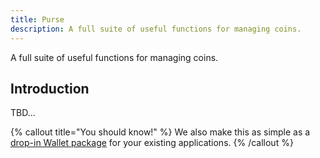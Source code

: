 ```yaml
---
title: Purse
description: A full suite of useful functions for managing coins.
---
```


A full suite of useful functions for managing coins.


## Introduction

TBD...

{% callout title="You should know!" %}
We also make this as simple as a [drop-in Wallet package](https://github.com/avasdao/nexajs/tree/master/packages/Wallet) for your existing applications.
{% /callout %}
